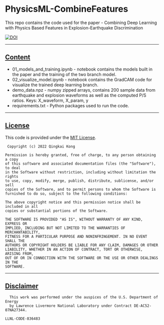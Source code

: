 # PhysicsML-CombineFeatures
This repo contains the code used for the paper - Combining Deep Learning with Physics Based Features in Explosion-Earthquake Discrimination

[![DOI](https://zenodo.org/badge/494583430.svg)](https://zenodo.org/badge/latestdoi/494583430)

***
## [Content](#Content)

* 01_models_and_training.ipynb - notebook contains the models built in the paper and the training of the two branch model.
* 02_visualize_model.ipynb - notebook contains the GradCAM code for visualize the trained deep learning branch.
* demo_data.npz - numpy zipped arrays, contains 200 sample data from earthquake and explosion waveforms as well as the computed P/S ratios. Keys: X_waveform, X_param, y
* requirements.txt - Python packages used to run the code.

***
## [License](#license)

This code is provided under the [MIT License](LICENSE.txt).

```text
 Copyright (c) 2022 Qingkai Kong

Permission is hereby granted, free of charge, to any person obtaining a copy
of this software and associated documentation files (the "Software"), to deal
in the Software without restriction, including without limitation the rights
to use, copy, modify, merge, publish, distribute, sublicense, and/or sell
copies of the Software, and to permit persons to whom the Software is
furnished to do so, subject to the following conditions:

The above copyright notice and this permission notice shall be included in all
copies or substantial portions of the Software.

THE SOFTWARE IS PROVIDED "AS IS", WITHOUT WARRANTY OF ANY KIND, EXPRESS OR
IMPLIED, INCLUDING BUT NOT LIMITED TO THE WARRANTIES OF MERCHANTABILITY,
FITNESS FOR A PARTICULAR PURPOSE AND NONINFRINGEMENT. IN NO EVENT SHALL THE
AUTHORS OR COPYRIGHT HOLDERS BE LIABLE FOR ANY CLAIM, DAMAGES OR OTHER
LIABILITY, WHETHER IN AN ACTION OF CONTRACT, TORT OR OTHERWISE, ARISING FROM,
OUT OF OR IN CONNECTION WITH THE SOFTWARE OR THE USE OR OTHER DEALINGS IN THE
SOFTWARE.
```

***
## [Disclaimer](#disclaimer)
```text
  This work was performed under the auspices of the U.S. Department of Energy
  by Lawrence Livermore National Laboratory under Contract DE-AC52-07NA27344.
```

``LLNL-CODE-836483``
